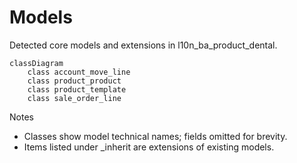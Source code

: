 # Models

Detected core models and extensions in l10n_ba_product_dental.

```mermaid
classDiagram
    class account_move_line
    class product_product
    class product_template
    class sale_order_line
```

Notes
- Classes show model technical names; fields omitted for brevity.
- Items listed under _inherit are extensions of existing models.

